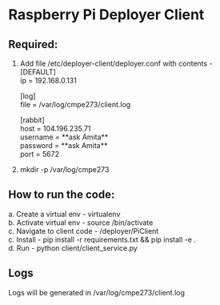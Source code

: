 # Raspberry Pi Deployer Client

## Required:  
1. Add file /etc/deployer-client/deployer.conf with contents -  
   [DEFAULT]  
   ip = 192.168.0.131  

   [log]  
   file = /var/log/cmpe273/client.log  

   [rabbit]  
   host = 104.196.235.71  
   username = \*\*ask Amita\*\*  
   password = \*\*ask Amita\*\*  
   port = 5672  

2. mkdir -p /var/log/cmpe273  

## How to run the code:  
   a. Create a virtual env - virtualenv <Name>  
   b. Activate virtual env - source <Name>/bin/activate  
   c. Navigate to client code - <Repo>/deployer/PiClient  
   c. Install - pip install -r requirements.txt && pip install -e .  
   d. Run - python client/client_service.py  

## Logs  
   Logs will be generated in /var/log/cmpe273/client.log  



